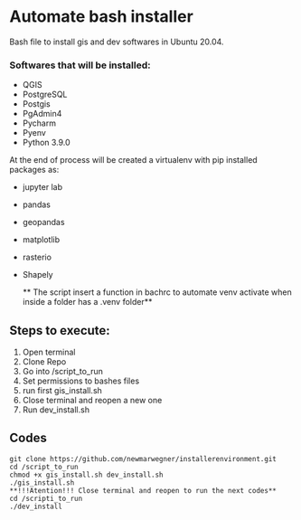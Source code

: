 # Automate bash installer   
Bash file to install gis and dev softwares in Ubuntu 20.04.

### Softwares that will be installed:
- QGIS
- PostgreSQL
- Postgis
- PgAdmin4
- Pycharm
- Pyenv
- Python 3.9.0

At the end of process will be created a virtualenv with pip installed packages as:
- jupyter lab
- pandas
- geopandas
- matplotlib
- rasterio
- Shapely


  ** The script insert a function in bachrc to automate venv activate when 
  inside a folder has a .venv folder**

## Steps to execute:
1. Open terminal
2. Clone Repo   
3. Go into /script_to_run
4. Set permissions to bashes files
5. run first gis_install.sh
6. Close terminal and reopen a new one
7. Run dev_install.sh

## Codes
```
git clone https://github.com/newmarwegner/installerenvironment.git
cd /script_to_run
chmod +x gis_install.sh dev_install.sh
./gis_install.sh
**!!!Atention!!! Close terminal and reopen to run the next codes**
cd /scripti_to_run
./dev_install
```
